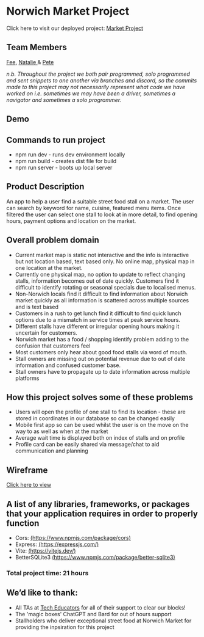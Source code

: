 <h1>Norwich Market Project</h1>
Click here to visit our deployed project: <a href = "https://norwich-market-client.onrender.com/">Market Project</a>
<h2>Team Members</h2>
<a href = "https://github.com/mrskisawesome">Fee</a>, <a href = "https://github.com/nataliehhh">Natalie </a>& <a href = "https://github.com/The-Awkward-Customer"> Pete</a>
<p><i>n.b. Throughout the project we both pair programmed, solo programmed and sent snippets to one another via branches and discord, so the commits made to this project may not necessarily represent what code we have worked on i.e. sometimes we may have been a driver, sometimes a navigator and sometimes a solo programmer.</i></p>
<h2>Demo</h2>

<h2>Commands to run project</h2>
<ul>
<li>npm run dev - runs dev environment locally</li>
<li>npm run build - creates dist file for build </li>
<li>npm run server - boots up local server</li>
</ul>
<h2>Product Description</h2>
<p>An app to help a user find a suitable street food stall on a market. The user can search by keyword for name, cuisine, featured menu items. Once filtered the user can select one stall to look at in more detail, to find opening hours, payment options and location on the market.</p>
<h2>Overall problem domain</h2>
<ul>
  <li>Current market map is static not interactive and the info is interactive but not location based, text based only. No online map, physical map in one location at the market.</li>  
<li>Currently one physical map, no option to update to reflect changing stalls, information becomes out of date quickly.
Customers find it difficult to identify rotating or seasonal specials due to localised menus.</li>
<li>Non-Norwich locals find it difficult to find information about Norwich market quickly as all information is scattered across multiple sources and is text based</li>
<li>Customers in a rush to get lunch find it difficult to find quick lunch options due to a mismatch in service times at peak service hours.</li>
<li>Different stalls have different or irregular opening hours making it uncertain for customers.</li>
<li>Norwich market has a food / shopping identify problem adding to the confusion that customers feel </li>
<li>Most customers only hear about good food stalls via word of mouth. </li>

<li>Stall owners are missing out on potential revenue due to out of date information and confused customer base.</li>
<li>Stall owners have to propagate up to date information across multiple platforms</li>
  
</ul>
<h2>How this project solves some of these problems</h2>
<ul>
  <li>Users will open the profile of one stall to find its location - these are stored in coordinates in our database so can be changed easily</li>
  <li>Mobile first app so can be used whilst the user is on the move on the way to as well as when at the market</li>
  <li>Average wait time is displayed both on index of stalls and on profile</li>
  <li>Profile card can be easily shared via message/chat to aid communication and planning </li>
</ul>
<h2>Wireframe</h2>
<p><a href = "https://www.figma.com/file/T0kxORH2tcjK2tftoGh4k3/Norwich-Market?type=design&node-id=0%3A1&mode=dev">Click here to view </a></p>

<h2>A list of any libraries, frameworks, or packages that your application requires in order to properly function</h2>
<ul><li>Cors: <a href = "https://www.npmjs.com/package/cors">(https://www.npmjs.com/package/cors)</a></li>
<li>Express: <a href = "https://expressjs.com/">(https://expressjs.com/)</a></li>
<li>Vite: <a href = "https://vitejs.dev/"> (https://vitejs.dev/)</a></li>
<li>BetterSQLite3 <a href = "https://www.npmjs.com/package/better-sqlite3"> (https://www.npmjs.com/package/better-sqlite3)</a></li>
  
</ul>
<h3>Total project time: 21 hours</h3>
<h2>We’d like to thank:</h2>
<ul><li>
  All TAs at <a href = "https://techeducators.co.uk/">Tech Educators</a> for all of their support to clear our blocks!</li>
  <li>The 'magic boxes' ChatGPT and Bard for out of hours support</li>
  <li>Stallholders who deliver exceptional street food at Norwich Market for providing the inpsiration for this project
</li></ul>
